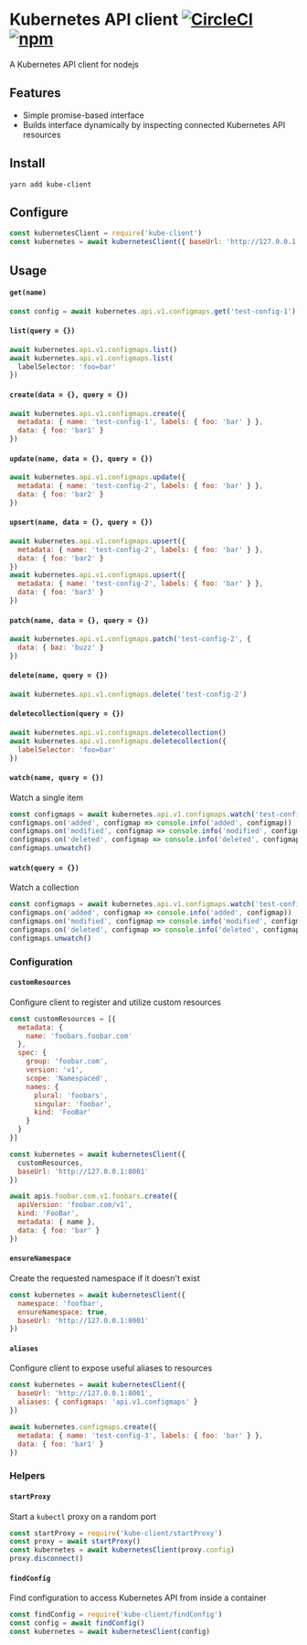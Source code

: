 # Kubernetes API client [![CircleCI](https://img.shields.io/circleci/project/github/possibilities/kube-client.svg)](https://circleci.com/gh/possibilities/kube-client) [![npm](https://img.shields.io/npm/v/kube-client.svg)](https://www.npmjs.com/package/kube-client)

A Kubernetes API client for nodejs

## Features

* Simple promise-based interface
* Builds interface dynamically by inspecting connected Kubernetes API resources

## Install

```shell
yarn add kube-client
```

## Configure

```js
const kubernetesClient = require('kube-client')
const kubernetes = await kubernetesClient({ baseUrl: 'http://127.0.0.1:8001' })
```

## Usage

#### `get(name)`

```js
const config = await kubernetes.api.v1.configmaps.get('test-config-1')
```

#### `list(query = {})`

```js
await kubernetes.api.v1.configmaps.list()
await kubernetes.api.v1.configmaps.list(
  labelSelector: 'foo=bar'
})
```

#### `create(data = {}, query = {})`

```js
await kubernetes.api.v1.configmaps.create({
  metadata: { name: 'test-config-1', labels: { foo: 'bar' } },
  data: { foo: 'bar1' }
})
```

#### `update(name, data = {}, query = {})`

```js
await kubernetes.api.v1.configmaps.update({
  metadata: { name: 'test-config-2', labels: { foo: 'bar' } },
  data: { foo: 'bar2' }
})
```

#### `upsert(name, data = {}, query = {})`

```js
await kubernetes.api.v1.configmaps.upsert({
  metadata: { name: 'test-config-2', labels: { foo: 'bar' } },
  data: { foo: 'bar2' }
})
await kubernetes.api.v1.configmaps.upsert({
  metadata: { name: 'test-config-2', labels: { foo: 'bar' } },
  data: { foo: 'bar3' }
})
```

#### `patch(name, data = {}, query = {})`

```js
await kubernetes.api.v1.configmaps.patch('test-config-2', {
  data: { baz: 'buzz' }
})
```

#### `delete(name, query = {})`

```js
await kubernetes.api.v1.configmaps.delete('test-config-2')
```

#### `deletecollection(query = {})`

```js
await kubernetes.api.v1.configmaps.deletecollection()
await kubernetes.api.v1.configmaps.deletecollection({
  labelSelector: 'foo=bar'
})
```

#### `watch(name, query = {})`

Watch a single item

```js
const configmaps = await kubernetes.api.v1.configmaps.watch('test-config-2')
configmaps.on('added', configmap => console.info('added', configmap))
configmaps.on('modified', configmap => console.info('modified', configmap))
configmaps.on('deleted', configmap => console.info('deleted', configmap))
configmaps.unwatch()
```

#### `watch(query = {})`

Watch a collection

```js
const configmaps = await kubernetes.api.v1.configmaps.watch('test-config-2')
configmaps.on('added', configmap => console.info('added', configmap))
configmaps.on('modified', configmap => console.info('modified', configmap))
configmaps.on('deleted', configmap => console.info('deleted', configmap))
configmaps.unwatch()
```

### Configuration

#### `customResources`

Configure client to register and utilize custom resources

```js
const customResources = [{
  metadata: {
    name: 'foobars.foobar.com'
  },
  spec: {
    group: 'foobar.com',
    version: 'v1',
    scope: 'Namespaced',
    names: {
      plural: 'foobars',
      singular: 'foobar',
      kind: 'FooBar'
    }
  }
}]

const kubernetes = await kubernetesClient({
  customResources,
  baseUrl: 'http://127.0.0.1:8001'
})

await apis.foobar.com.v1.foobars.create({
  apiVersion: 'foobar.com/v1',
  kind: 'FooBar',
  metadata: { name },
  data: { foo: 'bar' }
})
```

#### `ensureNamespace`

Create the requested namespace if it doesn't exist

```js
const kubernetes = await kubernetesClient({
  namespace: 'foofbar',
  ensureNamespace: true,
  baseUrl: 'http://127.0.0.1:8001'
})

```
#### `aliases`

Configure client to expose useful aliases to resources

```js
const kubernetes = await kubernetesClient({
  baseUrl: 'http://127.0.0.1:8001',
  aliases: { configmaps: 'api.v1.configmaps' }
})

await kubernetes.configmaps.create({
  metadata: { name: 'test-config-3', labels: { foo: 'bar' } },
  data: { foo: 'bar1' }
})
```

### Helpers

#### `startProxy`

Start a `kubectl` proxy on a random port

```js
const startProxy = require('kube-client/startProxy')
const proxy = await startProxy()
const kubernetes = await kubernetesClient(proxy.config)
proxy.disconnect()
```

#### `findConfig`

Find configuration to access Kubernetes API from inside a container

```js
const findConfig = require('kube-client/findConfig')
const config = await findConfig()
const kubernetes = await kubernetesClient(config)
```
